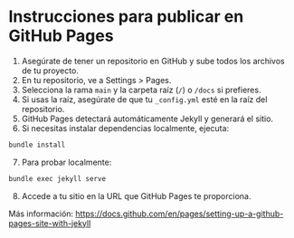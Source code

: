 # Instrucciones para publicar en GitHub Pages

1. Asegúrate de tener un repositorio en GitHub y sube todos los archivos de tu proyecto.
2. En tu repositorio, ve a Settings > Pages.
3. Selecciona la rama `main` y la carpeta raíz (`/`) o `/docs` si prefieres.
4. Si usas la raíz, asegúrate de que tu `_config.yml` esté en la raíz del repositorio.
5. GitHub Pages detectará automáticamente Jekyll y generará el sitio.
6. Si necesitas instalar dependencias localmente, ejecuta:

```sh
bundle install
```

7. Para probar localmente:

```sh
bundle exec jekyll serve
```

8. Accede a tu sitio en la URL que GitHub Pages te proporciona.

Más información: https://docs.github.com/en/pages/setting-up-a-github-pages-site-with-jekyll
